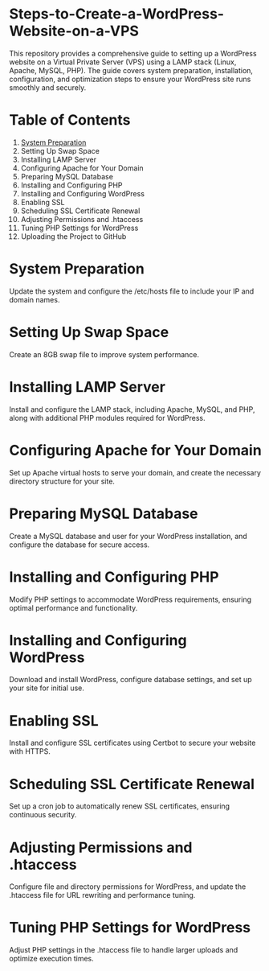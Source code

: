 # Steps-to-Create-a-WordPress-Website-on-a-VPS
This repository provides a comprehensive guide to setting up a WordPress website on a Virtual Private Server (VPS) using a LAMP stack (Linux, Apache, MySQL, PHP). The guide covers system preparation, installation, configuration, and optimization steps to ensure your WordPress site runs smoothly and securely.

# Table of Contents
1. [System Preparation](#System-Preparation)
2. Setting Up Swap Space
3. Installing LAMP Server
4. Configuring Apache for Your Domain
5. Preparing MySQL Database
6. Installing and Configuring PHP
7. Installing and Configuring WordPress
8. Enabling SSL
9. Scheduling SSL Certificate Renewal
10. Adjusting Permissions and .htaccess
11. Tuning PHP Settings for WordPress
12. Uploading the Project to GitHub

# System Preparation
Update the system and configure the /etc/hosts file to include your IP and domain names.

# Setting Up Swap Space
Create an 8GB swap file to improve system performance.

# Installing LAMP Server
Install and configure the LAMP stack, including Apache, MySQL, and PHP, along with additional PHP modules required for WordPress.

# Configuring Apache for Your Domain
Set up Apache virtual hosts to serve your domain, and create the necessary directory structure for your site.

# Preparing MySQL Database
Create a MySQL database and user for your WordPress installation, and configure the database for secure access.

# Installing and Configuring PHP
Modify PHP settings to accommodate WordPress requirements, ensuring optimal performance and functionality.

# Installing and Configuring WordPress
Download and install WordPress, configure database settings, and set up your site for initial use.

# Enabling SSL
Install and configure SSL certificates using Certbot to secure your website with HTTPS.

# Scheduling SSL Certificate Renewal
Set up a cron job to automatically renew SSL certificates, ensuring continuous security.

# Adjusting Permissions and .htaccess
Configure file and directory permissions for WordPress, and update the .htaccess file for URL rewriting and performance tuning.

# Tuning PHP Settings for WordPress
Adjust PHP settings in the .htaccess file to handle larger uploads and optimize execution times.
